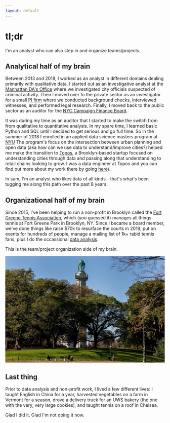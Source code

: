 ```yaml
---
layout: default
---
```


# tl;dr

I'm an analyst who can also step in and organize teams/projects.

## Analytical half of my brain

Between 2013 and 2018, I worked as an analyst in different domains dealing primarily with qualitative data. I started out as an investigative analyst at the [Manhattan DA's Office](https://www.manhattanda.org/district-attorney-vance-announces-expansion-anti-corruption-unit/) where we investigated city officials suspected of criminal activity. Then I moved over to the private sector as an investigator for a small [PI firm](https://www.questinvestigates.com/) where we conducted background checks, interviewed witnesses, and performed legal research. Finally, I moved back to the public sector as an auditor for the [NYC Campaign Finance Board](https://www.nyccfb.info/).

It was during my time as an auditor that I started to make the switch from from qualitative to quantitative analysis. In my spare time, I learned basic Python and SQL until I decided to get serious and go full time. So in the summer of 2018 I enrolled in an applied data science masters program at [NYU](https://cusp.nyu.edu/) The program's focus on the intersection between urban planning and open data (aka how can we use data to understand/improve cities?) helped me make the transition to [Topos](https://topos.com/), a Brooklyn-based startup focused on understanding cities through data and passing along that understanding to retail chains looking to grow. I was a data engineer at Topos and you can find out more about my work there by going [here](./projects.md)).

In sum, I'm an analyst who likes data of all kinds - that's what's been tugging me along this path over the past 8 years.

## Organizational half of my brain

Since 2015, I've been helping to run a non-profit in Brooklyn called the [Fort Greene Tennis Association](http://www.fortgreenetennis.org/), which (you guessed it) manages all things tennis at Fort Greene Park in Brooklyn, NY. Since I became a board member, we've done things like raise $70k to resurface the courts in 2019, put on events for hundreds of people, manage a mailing list of 1k+ rabid tennis fans, plus I do the occassional [data analysis](./side-projects.md).

This is the team/project organization side of my brain.

![Fort Greene](https://github.com/seeess1/seeess1.github.io/raw/master/assets/images/fort-greene-park.jpg)

## Last thing

Prior to data analysis and non-profit work, I lived a few different lives: I taught English in China for a year, harvested vegetables on a farm in Vermont for a season, drove a delivery truck for an UWS bakery (the one with the very, very large cookies), and taught tennis on a roof in Chelsea.

Glad I did it. Glad I'm not doing it now.